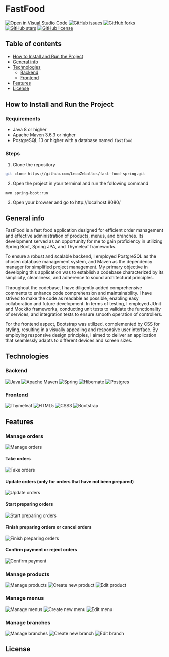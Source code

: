 # FastFood

[![Open in Visual Studio Code](https://img.shields.io/badge/Open%20in-Visual%20Studio%20Code-blue?logo=visual-studio-code)](https://open.vscode.dev/LeooZeballos/fast-food) [![GitHub issues](https://img.shields.io/github/issues/LeooZeballos/fast-food-spring)](https://github.com/LeooZeballos/fast-food-spring/issues) [![GitHub forks](https://img.shields.io/github/forks/LeooZeballos/fast-food-spring)](https://github.com/LeooZeballos/fast-food-spring/network) [![GitHub stars](https://img.shields.io/github/stars/LeooZeballos/fast-food-spring)](https://github.com/LeooZeballos/fast-food-spring/stargazers) [![GitHub license](https://img.shields.io/github/license/LeooZeballos/fast-food-spring)](https://github.com/LeooZeballos/fast-food-spring/blob/main/LICENSE)

## Table of contents
* [How to Install and Run the Project](#How-to-Install-and-Run-the-Project)
* [General info](#General-info)
* [Technologies](#Technologies)
  * [Backend](#Backend)
  * [Frontend](#Frontend)
* [Features](#Features)
* [License](#License)


## How to Install and Run the Project

### Requirements

* Java 8 or higher
* Apache Maven 3.6.3 or higher
* PostgreSQL 13 or higher with a database named `fastfood`

### Steps
1. Clone the repository
```bash
git clone https://github.com/LeooZeballos/fast-food-spring.git
```
2. Open the project in your terminal and run the following command
```bash
mvn spring-boot:run
```
3. Open your browser and go to http://localhost:8080/

## General info
FastFood is a fast food application designed for efficient order management and effective administration of products, menus, and branches. Its development served as an opportunity for me to gain proficiency in utilizing Spring Boot, Spring JPA, and  Thymeleaf frameworks.

To ensure a robust and scalable backend, I employed PostgreSQL as the chosen database management system, and Maven as the dependency manager for simplified project management. My primary objective in developing this application was to establish a codebase characterized by its simplicity, cleanliness, and adherence to sound architectural principles.

Throughout the codebase, I have diligently added comprehensive comments to enhance code comprehension and maintainability. I have strived to make the code as readable as possible, enabling easy collaboration and future development. In terms of testing, I employed JUnit and Mockito frameworks, conducting unit tests to validate the functionality of services, and integration tests to ensure smooth operation of controllers.

For the frontend aspect, Bootstrap was utilized, complemented by CSS for styling, resulting in a visually appealing and responsive user interface. By employing responsive design principles, I aimed to deliver an application that seamlessly adapts to different devices and screen sizes.

## Technologies

### Backend
![Java](https://img.shields.io/badge/java-%23ED8B00.svg?style=for-the-badge&logo=openjdk&logoColor=white) ![Apache Maven](https://img.shields.io/badge/Apache%20Maven-C71A36?style=for-the-badge&logo=Apache%20Maven&logoColor=white) ![Spring](https://img.shields.io/badge/spring-%236DB33F.svg?style=for-the-badge&logo=spring&logoColor=white) ![Hibernate](https://img.shields.io/badge/Hibernate-59666C?style=for-the-badge&logo=Hibernate&logoColor=white) ![Postgres](https://img.shields.io/badge/postgres-%23316192.svg?style=for-the-badge&logo=postgresql&logoColor=white)

### Frontend

![Thymeleaf](https://img.shields.io/badge/Thymeleaf-%23005C0F.svg?style=for-the-badge&logo=Thymeleaf&logoColor=white) ![HTML5](https://img.shields.io/badge/html5-%23E34F26.svg?style=for-the-badge&logo=html5&logoColor=white) ![CSS3](https://img.shields.io/badge/css3-%231572B6.svg?style=for-the-badge&logo=css3&logoColor=white) ![Bootstrap](https://img.shields.io/badge/bootstrap-%238511FA.svg?style=for-the-badge&logo=bootstrap&logoColor=white)

## Features

### Manage orders
![Manage orders](./images/Manage%20orders.png)

#### Take orders
![Take orders](./images/Take%20orders.png)

#### Update orders (only for orders that have not been prepared)
![Update orders](./images/Update%20orders.png)

#### Start preparing orders
![Start preparing orders](./images/Start%20preparing%20orders.png)

#### Finish preparing orders or cancel orders
![Finish preparing orders](./images/Finish%20preparing%20orders.png)

#### Confirm payment or reject orders
![Confirm payment](./images/Confirm%20payment.png)

### Manage products
![Manage products](./images/Manage%20products.png)
![Create new product](./images/Create%20new%20product.png)
![Edit product](./images/Edit%20product.png)

### Manage menus
![Manage menus](./images/Manage%20menus.png)
![Create new menu](./images/Create%20new%20menu.png)
![Edit menu](./images/Edit%20menu.png)

### Manage branches
![Manage branches](./images/Manage%20branches.png)
![Create new branch](./images/Create%20new%20branch.png)
![Edit branch](./images/Edit%20branch.png)

## License

